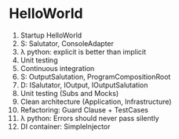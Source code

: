 # HelloWorld

1) Startup HelloWorld
2) S: Salutator, ConsoleAdapter
3) λ python: explicit is better than implicit
4) Unit testing
5) Continuous integration
6) S: OutputSalutation, ProgramCompositionRoot
7) D: ISalutator, IOutput, IOutputSalutation
8) Unit testing (Subs and Mocks)
9) Clean architecture (Application, Infrastructure)
10) Refactoring: Guard Clause + TestCases
11) λ python: Errors should never pass silently
12) DI container: SimpleInjector